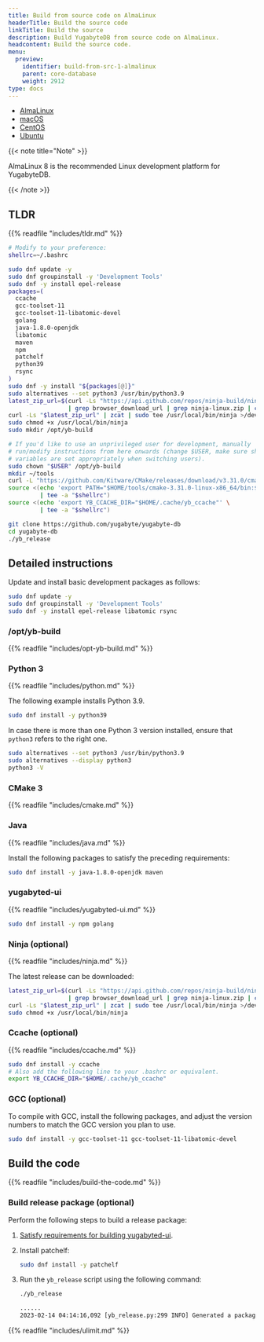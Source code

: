 ```yaml
---
title: Build from source code on AlmaLinux
headerTitle: Build the source code
linkTitle: Build the source
description: Build YugabyteDB from source code on AlmaLinux.
headcontent: Build the source code.
menu:
  preview:
    identifier: build-from-src-1-almalinux
    parent: core-database
    weight: 2912
type: docs
---
```


<ul class="nav nav-tabs-alt nav-tabs-yb">

  <li >
    <a href="../build-from-src-almalinux/" class="nav-link active">
      <i class="fa-brands fa-linux" aria-hidden="true"></i>
      AlmaLinux
    </a>
  </li>

  <li >
    <a href="../build-from-src-macos/" class="nav-link">
      <i class="fa-brands fa-apple" aria-hidden="true"></i>
      macOS
    </a>
  </li>

  <li >
    <a href="../build-from-src-centos/" class="nav-link">
      <i class="fa-brands fa-linux" aria-hidden="true"></i>
      CentOS
    </a>
  </li>

  <li >
    <a href="../build-from-src-ubuntu/" class="nav-link">
      <i class="fa-brands fa-linux" aria-hidden="true"></i>
      Ubuntu
    </a>
  </li>

</ul>

{{< note title="Note" >}}

AlmaLinux 8 is the recommended Linux development platform for YugabyteDB.

{{< /note >}}

## TLDR

{{% readfile "includes/tldr.md" %}}

```sh
# Modify to your preference:
shellrc=~/.bashrc

sudo dnf update -y
sudo dnf groupinstall -y 'Development Tools'
sudo dnf -y install epel-release
packages=(
  ccache
  gcc-toolset-11
  gcc-toolset-11-libatomic-devel
  golang
  java-1.8.0-openjdk
  libatomic
  maven
  npm
  patchelf
  python39
  rsync
)
sudo dnf -y install "${packages[@]}"
sudo alternatives --set python3 /usr/bin/python3.9
latest_zip_url=$(curl -Ls "https://api.github.com/repos/ninja-build/ninja/releases/latest" \
                 | grep browser_download_url | grep ninja-linux.zip | cut -d \" -f 4)
curl -Ls "$latest_zip_url" | zcat | sudo tee /usr/local/bin/ninja >/dev/null
sudo chmod +x /usr/local/bin/ninja
sudo mkdir /opt/yb-build

# If you'd like to use an unprivileged user for development, manually
# run/modify instructions from here onwards (change $USER, make sure shell
# variables are set appropriately when switching users).
sudo chown "$USER" /opt/yb-build
mkdir ~/tools
curl -L "https://github.com/Kitware/CMake/releases/download/v3.31.0/cmake-3.31.0-linux-x86_64.tar.gz" | tar xzC ~/tools
source <(echo 'export PATH="$HOME/tools/cmake-3.31.0-linux-x86_64/bin:$PATH"' \
         | tee -a "$shellrc")
source <(echo 'export YB_CCACHE_DIR="$HOME/.cache/yb_ccache"' \
         | tee -a "$shellrc")

git clone https://github.com/yugabyte/yugabyte-db
cd yugabyte-db
./yb_release
```

## Detailed instructions

Update and install basic development packages as follows:

```sh
sudo dnf update -y
sudo dnf groupinstall -y 'Development Tools'
sudo dnf -y install epel-release libatomic rsync
```

### /opt/yb-build

{{% readfile "includes/opt-yb-build.md" %}}

### Python 3

{{% readfile "includes/python.md" %}}

The following example installs Python 3.9.

```sh
sudo dnf install -y python39
```

In case there is more than one Python 3 version installed, ensure that `python3` refers to the right one.

```sh
sudo alternatives --set python3 /usr/bin/python3.9
sudo alternatives --display python3
python3 -V
```

### CMake 3

{{% readfile "includes/cmake.md" %}}

### Java

{{% readfile "includes/java.md" %}}

Install the following packages to satisfy the preceding requirements:

```sh
sudo dnf install -y java-1.8.0-openjdk maven
```

### yugabyted-ui

{{% readfile "includes/yugabyted-ui.md" %}}

```sh
sudo dnf install -y npm golang
```

### Ninja (optional)

{{% readfile "includes/ninja.md" %}}

The latest release can be downloaded:

```sh
latest_zip_url=$(curl -Ls "https://api.github.com/repos/ninja-build/ninja/releases/latest" \
                 | grep browser_download_url | grep ninja-linux.zip | cut -d \" -f 4)
curl -Ls "$latest_zip_url" | zcat | sudo tee /usr/local/bin/ninja >/dev/null
sudo chmod +x /usr/local/bin/ninja
```

### Ccache (optional)

{{% readfile "includes/ccache.md" %}}

```sh
sudo dnf install -y ccache
# Also add the following line to your .bashrc or equivalent.
export YB_CCACHE_DIR="$HOME/.cache/yb_ccache"
```

### GCC (optional)

To compile with GCC, install the following packages, and adjust the version numbers to match the GCC version you plan to use.

```sh
sudo dnf install -y gcc-toolset-11 gcc-toolset-11-libatomic-devel
```

## Build the code

{{% readfile "includes/build-the-code.md" %}}

### Build release package (optional)

Perform the following steps to build a release package:

1. [Satisfy requirements for building yugabyted-ui](#yugabyted-ui).
1. Install patchelf:

   ```sh
   sudo dnf install -y patchelf
   ```

1. Run the `yb_release` script using the following command:

   ```sh
   ./yb_release
   ```

   ```output.sh
   ......
   2023-02-14 04:14:16,092 [yb_release.py:299 INFO] Generated a package at '/home/user/code/yugabyte-db/build/yugabyte-2.17.2.0-b8e42eecde0e45a743d51e244dbd9662a6130cd6-release-clang15-centos-x86_64.tar.gz'
   ```

{{% readfile "includes/ulimit.md" %}}
